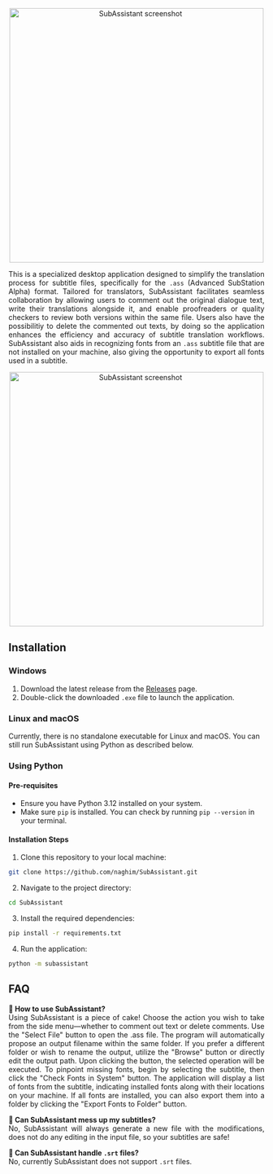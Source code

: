 <p align="center">
  <img width="500" src="https://i.imgur.com/ocW7Hse.png"" alt="SubAssistant screenshot"/>
</p>

<p align='justify'>This is a specialized desktop application designed to simplify the translation process for subtitle files, specifically for the <code>.ass</code> (Advanced SubStation Alpha) format. Tailored for translators, SubAssistant facilitates seamless collaboration by allowing users to comment out the original dialogue text, write their translations alongside it, and enable proofreaders or quality checkers to review both versions within the same file. Users also have the possibilitiy to delete the commented out texts, by doing so the application enhances the efficiency and accuracy of subtitle translation workflows. SubAssistant also aids in recognizing  fonts from an <code>.ass</code> subtitle file that are not installed on your machine, also giving the opportunity to export all fonts used in a subtitle.</p>

<p align="center">
  <img width="500" src="https://i.imgur.com/Kpbfsmj.png"" alt="SubAssistant screenshot"/>
</p>

## Installation

### Windows

1. Download the latest release from the [Releases](https://github.com/naghim/SubAssistant/releases) page.
2. Double-click the downloaded `.exe` file to launch the application.

### Linux and macOS

Currently, there is no standalone executable for Linux and macOS. You can still run SubAssistant using Python as described below.

### Using Python

#### Pre-requisites

- Ensure you have Python 3.12 installed on your system.
- Make sure `pip` is installed. You can check by running `pip --version` in your terminal.

#### Installation Steps

1. Clone this repository to your local machine:

```bash
git clone https://github.com/naghim/SubAssistant.git
```

2. Navigate to the project directory:

```bash
cd SubAssistant
```

3. Install the required dependencies:

```bash
pip install -r requirements.txt
```

4. Run the application:

```bash
python -m subassistant
```

## FAQ

<p align='justify'><b> 👀 How to use SubAssistant?</b> </br>  Using SubAssistant is a piece of cake! Choose the action you wish to take from the side menu—whether to comment out text or delete comments. Use the "Select File" button to open the .ass file. The program will automatically propose an output filename within the same folder. If you prefer a different folder or wish to rename the output, utilize the "Browse" button or directly edit the output path. Upon clicking the button, the selected operation will be executed. To pinpoint missing fonts, begin by selecting the subtitle, then click the "Check Fonts in System" button. The application will display a list of fonts from the subtitle, indicating installed fonts along with their locations on your machine.  If all fonts are installed, you can also export them into a folder by clicking the "Export Fonts to Folder" button.</p>

<p align='justify'><b> 👀 Can SubAssistant mess up my subtitles?</b> </br> No, SubAssistant will always generate a new file with the modifications, does not do any editing in the input file, so your subtitles are safe!</p>

<p align='justify'><b> 👀 Can SubAssistant handle <code>.srt</code> files?</b></br> No, currently SubAssistant does not support <code>.srt</code> files. </p>
